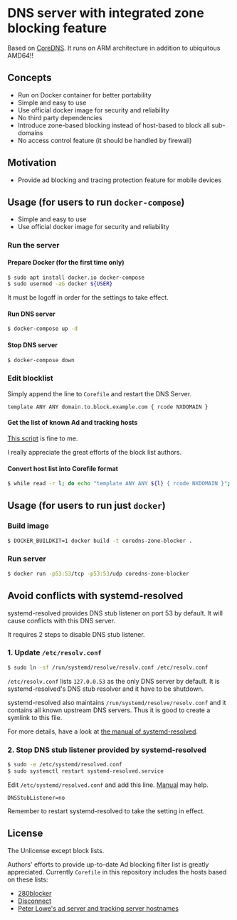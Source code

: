 DNS server with integrated zone blocking feature
==========================================
Based on [CoreDNS](https://coredns.io/).
It runs on ARM architecture in addition to ubiquitous AMD64!!

Concepts
------------------------------------------
* Run on Docker container for better portability
* Simple and easy to use
* Use official docker image for security and reliability
* No third party dependencies
* Introduce zone-based blocking instead of host-based to block all sub-domains
* No access control feature (it should be handled by firewall)

Motivation
------------------------------------------
* Provide ad blocking and tracing protection feature for mobile devices

Usage (for users to run `docker-compose`)
------------------------------------------
* Simple and easy to use
* Use official docker image for security and reliability

### Run the server

#### Prepare Docker (for the first time only)
```bash
$ sudo apt install docker.io docker-compose
$ sudo usermod -aG docker ${USER}
```

It must be logoff in order for the settings to take effect.

#### Run DNS server
```bash
$ docker-compose up -d
```

#### Stop DNS server
```bash
$ docker-compose down
```

### Edit blocklist
Simply append the line to `Corefile` and restart the DNS Server.

```
template ANY ANY domain.to.block.example.com { rcode NXDOMAIN }
```

#### Get the list of known Ad and tracking hosts
[This script](https://gist.github.com/curipha/26fd99381cf5c407b8fd1a5250557a4a) is fine to me.

I really appreciate the great efforts of the block list authors.

#### Convert host list into Corefile format
```bash
$ while read -r l; do echo "template ANY ANY ${l} { rcode NXDOMAIN }"; done < adhosts.txt > hosts_for_Corefile.txt
```

Usage (for users to run just `docker`)
------------------------------------------
### Build image
```bash
$ DOCKER_BUILDKIT=1 docker build -t coredns-zone-blocker .
```

### Run server
```bash
$ docker run -p53:53/tcp -p53:53/udp coredns-zone-blocker
```

Avoid conflicts with systemd-resolved
------------------------------------------
systemd-resolved provides DNS stub listener on port 53 by default.
It will cause conflicts with this DNS server.

It requires 2 steps to disable DNS stub listener.

### 1. Update `/etc/resolv.conf`
```bash
$ sudo ln -sf /run/systemd/resolve/resolv.conf /etc/resolv.conf
```

`/etc/resolv.conf` lists `127.0.0.53` as the only DNS server by default.
It is systemd-resolved's DNS stub resolver and it have to be shutdown.

systemd-resolved also maintains `/run/systemd/resolve/resolv.conf` and it contains all known upstream DNS servers.
Thus it is good to create a symlink to this file.

For more details, have a look at [the manual of systemd-resolved](https://www.freedesktop.org/software/systemd/man/systemd-resolved.service.html#/etc/resolv.conf).

### 2. Stop DNS stub listener provided by systemd-resolved
```bash
$ sudo -e /etc/systemd/resolved.conf
$ sudo systemctl restart systemd-resolved.service
```

Edit `/etc/systemd/resolved.conf` and add this line.
[Manual](https://www.freedesktop.org/software/systemd/man/resolved.conf.html#DNSStubListener=) may help.

```
DNSStubListener=no
```

Remember to restart systemd-resolved to take the setting in effect.

License
------------------------------------------
The Unlicense except block lists.

Authors' efforts to provide up-to-date Ad blocking filter list is greatly appreciated.
Currently `Corefile` in this repository includes the hosts based on these lists:

* [280blocker](https://280blocker.net/)
* [Disconnect](https://disconnect.me/)
* [Peter Lowe's ad server and tracking server hostnames](https://pgl.yoyo.org/adservers/)
